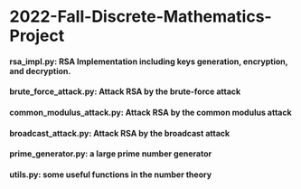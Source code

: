 # 2022-Fall-Discrete-Mathematics-Project

#### rsa_impl.py: RSA Implementation including keys generation, encryption, and decryption.

#### brute_force_attack.py: Attack RSA by the brute-force attack

#### common_modulus_attack.py: Attack RSA by the common modulus attack

#### broadcast_attack.py: Attack RSA by the broadcast attack

#### prime_generator.py: a large prime number generator

#### utils.py: some useful functions in the number theory

